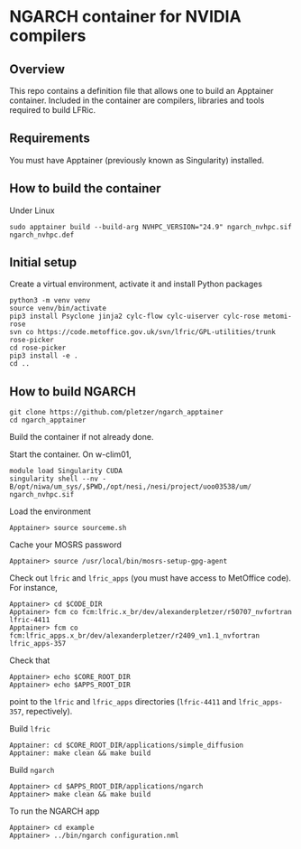 # NGARCH container for NVIDIA compilers

## Overview

This repo contains a definition file that allows one to build an Apptainer container. Included in the container are compilers, 
libraries and tools required to build LFRic.

## Requirements

You must have Apptainer (previously known as Singularity) installed. 

## How to build the container

Under Linux
```
sudo apptainer build --build-arg NVHPC_VERSION="24.9" ngarch_nvhpc.sif ngarch_nvhpc.def
```

## Initial setup

Create a virtual environment, activate it and install Python packages
```
python3 -m venv venv
source venv/bin/activate
pip3 install Psyclone jinja2 cylc-flow cylc-uiserver cylc-rose metomi-rose
svn co https://code.metoffice.gov.uk/svn/lfric/GPL-utilities/trunk rose-picker
cd rose-picker
pip3 install -e .
cd ..
```


## How to build NGARCH

```
git clone https://github.com/pletzer/ngarch_apptainer
cd ngarch_apptainer
```

Build the container if not already done.

Start the container. On w-clim01,
```
module load Singularity CUDA
singularity shell --nv -B/opt/niwa/um_sys/,$PWD,/opt/nesi,/nesi/project/uoo03538/um/ ngarch_nvhpc.sif
```

Load the environment
```
Apptainer> source sourceme.sh
```

Cache your MOSRS password
```
Apptainer> source /usr/local/bin/mosrs-setup-gpg-agent
```

Check out `lfric` and `lfric_apps` (you must have access to MetOffice code). For instance,
```
Apptainer> cd $CODE_DIR
Apptainer> fcm co fcm:lfric.x_br/dev/alexanderpletzer/r50707_nvfortran lfric-4411
Apptainer> fcm co fcm:lfric_apps.x_br/dev/alexanderpletzer/r2409_vn1.1_nvfortran lfric_apps-357
```

Check that
```
Apptainer> echo $CORE_ROOT_DIR
Apptainer> echo $APPS_ROOT_DIR
```
point to the `lfric` and `lfric_apps` directories (`lfric-4411` and `lfric_apps-357`, repectively).

Build `lfric`
```
Apptainer: cd $CORE_ROOT_DIR/applications/simple_diffusion
Apptainer: make clean && make build
```

Build `ngarch`
```
Apptainer> cd $APPS_ROOT_DIR/applications/ngarch
Apptainer> make clean && make build
```

To run the NGARCH app
```
Apptainer> cd example
Apptainer> ../bin/ngarch configuration.nml
```


